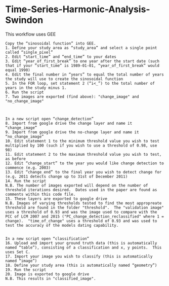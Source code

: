 # Time-Series-Harmonic-Analysis-Swindon

This workflow uses GEE

    Copy the “sinosoidal function” into GEE.
    1. Define your study area as “study_area” and select a single point called “single_pixel”
    2. Edit “start_time” and “end_time” to your dates
    3. Edit “year_of_first_break” to one year after the start date (such that if your “start_time” is 1989-01-01, “year_of_first_break” would equal 1990)
    4. Edit the final number in “years” to equal the total number of years the study will use to create the sinosoidal function
    5. In the FOR loop, set statement 2 (“i<_”) to the total number of years in the study minus 1.
    6. Run the script
    7. Two images are exported (find above): "change_image" and "no_change_image"
    
    
    
    In a new script open “change_detection”
    8. Import from google drive the change layer and name it “change_image”
    9. Import from google drive the no-change layer and name it “no_change_image”
    10. Edit statement 1 to the minimum threshold value you wish to test multiplied by 100 (such if you wish to use a threshold of 0.98, use 98)
    11. Edit statement 2 to the maximum threshold value you wish to test, as before
    12. Edit “change_start” to the year you would like change detection to commence (e.g. 2003)
    13. Edit “change_end” to the final year you wish to detect change for (e.g. 2011 detects change up to 31st of December 2011)
    14. Run the script
    N.B. The number of images exported will depend on the number of threshold iterations desired.  Dates used in the paper are found as comments within this code file. 
    15. These layers are exported to google drive 
    N.B. Images of varying thresholds tested to find the most appropreate threshold are found in the folder "threshold".  The "validation image" uses a threshold of 0.93 and was the image used to compare with the PCC of LCM 2007 and 2015 ("PC_change_detection_reclassified" where 1 = change).  "time_of_change" uses a threshold of 0.93 and was used to test the accuracy of the models dating capability.
    
    
    In a new script open “classification”
    16. Upload and import your ground truth data (this is automatically named “table”), consisting of a classification and x, y points.  This uses Set C.
    17. Import your image you wish to classify (this is automatically named “image”)
    18. Define your study area (this is automatically named “geometry”)
    19. Run the script
    20. Image is exported to google drive
    N.B. This results in "classified_image".  
